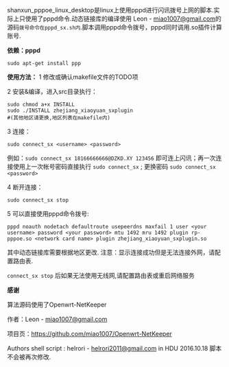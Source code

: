
shanxun_pppoe_linux_desktop是linux上使用pppd进行闪讯拨号上网的脚本.实际上只使用了pppd命令.动态链接库的编译使用 Leon - <miao1007@gmail.com>的源码``拨号命令在pppd_sx.sh内``.脚本调用pppd命令拨号，pppd同时调用.so插件计算账号.

**依赖：pppd** 
```
sudo apt-get install ppp
```
**使用方法：**
1 修改或确认makefile文件的TODO项

2 安装&编译，进入src目录执行：
```
sudo chmod a+x INSTALL
sudo ./INSTALL zhejiang_xiaoyuan_sxplugin 
#(其他地区请更换,地区列表在makefile内) 
```
3 连接：
```
sudo connect_sx <username> <password> 
```
例如：```sudo connect_sx 18166666666@DZKD.XY 123456``` 即可连上闪讯；再一次连接使用上一次帐号密码直接执行 ```sudo connect_sx``` ; 更换密码 ```sudo connect_sx <password>```

4 断开连接：
```
sudo connect_sx stop
```
5 可以直接使用pppd命令拨号:
```
pppd noauth nodetach defaultroute usepeerdns maxfail 1 user <your username> password <your password> mtu 1492 mru 1492 plugin rp-pppoe.so <network card name> plugin zhejiang_xiaoyuan_sxplugin.so
```
其中动态链接库需要根据地区更改.
注意：显示连接成功但是无法连接外网，请配置路由表.

```connect_sx stop``` 后如果无法使用无线网,请配置路由表或重启网络服务

**感谢**

算法源码使用了Openwrt-NetKeeper 

作者：Leon - miao1007@gmail.com

项目页：https://github.com/miao1007/Openwrt-NetKeeper

Authors
 shell script : helrori - <helrori2011@gmail.com> in HDU 2016.10.18
 脚本不会被再次修改.
